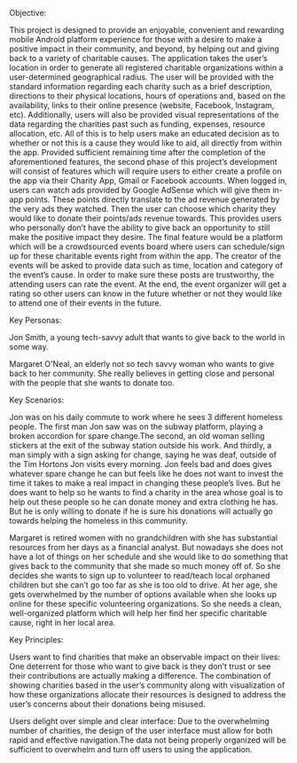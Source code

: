 Objective:

This project is designed to provide an enjoyable, convenient and rewarding mobile Android platform experience for those with a desire to make a positive impact in their community, and beyond, by helping out and giving back to a variety of charitable causes. The application takes the user’s location in order to generate all registered charitable organizations within a user-determined geographical radius. The user will be provided with the standard information regarding each charity such as a brief description, directions to their physical locations, hours of operations and, based on the availability, links to their online presence (website, Facebook, Instagram, etc). Additionally, users will also be provided visual representations of the data regarding the charities past such as funding, expenses, resource allocation, etc. All of this is to help users make an educated decision as to whether or not this is a cause they would like to aid, all directly from within the app. Provided sufficient remaining time after the completion of the aforementioned features, the second phase of this project’s development will consist of features which will require users to either create a profile on the app via their Charity App, Gmail or Facebook accounts. When logged in, users can watch ads provided by Google AdSense which will give them in-app points. These points directly translate to the ad revenue generated by the very ads they watched. Then the user can choose which charity they would like to donate their points/ads revenue towards. This provides users who personally don’t have the ability to give back an opportunity to still make the positive impact they desire. The final feature would be a platform which will be a crowdsourced events board where users can schedule/sign up for these charitable events right from within the app. The creator of the events will be asked to provide data such as time, location and category of the event’s cause. In order to make sure these posts are trustworthy, the attending users can rate the event. At the end, the event organizer will get a rating so other users can know in the future whether or not they would like to attend one of their events in the future.


Key Personas:

Jon Smith, a young tech-savvy adult that wants to give back to the world in some way.

Margaret O'Neal, an elderly not so tech savvy woman who wants to give back to her community. She really believes in getting close and personal with the people that she wants to donate too.


Key Scenarios:

Jon was on his daily commute to work where he sees 3 different homeless people. The first man Jon saw was on the subway platform, playing a broken accordion for spare change.The second, an old woman selling stickers at the exit of the subway station outside his work. And thirdly, a man simply with a sign asking for change, saying he was deaf, outside of the Tim Hortons Jon visits every morning. Jon feels bad and does gives whatever spare change he can but feels like he does not want to invest the time it takes to make a real impact in changing these people’s lives. But he does want to help so he wants to find a charity in the area whose goal is to help out these people so he can donate money and extra clothing he has. But he is only willing to donate if he is sure his donations will actually go towards helping the homeless in this community.

Margaret is retired women with no grandchildren with she has substantial resources from her days as a financial analyst. But nowadays she does not have a lot of things on her schedule and she would like to do something that gives back to the community that she made so much money off of. So she decides she wants to sign up to volunteer to read/teach local orphaned children but she can’t go too far as she is too old to drive. At her age, she gets overwhelmed by the number of options available when she looks up online for these specific volunteering organizations. So she needs a clean, well-organized platform which will help her find her specific charitable cause, right in her local area.


Key Principles:

Users want to find charities that make an observable impact on their lives: One deterrent for those who want to give back is they don’t trust or see their contributions are actually making a difference. The combination of showing charities based in the user’s community along with visualization of how these organizations allocate their resources is designed to address the user’s concerns about their donations being misused.

Users delight over simple and clear interface: Due to the overwhelming number of charities, the design of the user interface must allow for both rapid and effective navigation.The data not being properly organized will be sufficient to overwhelm and turn off users to using the application.
